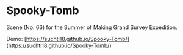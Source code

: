# Spooky-Tomb

Scene (No. 66) for the Summer of Making Grand Survey Expedition.

Demo: [https://suchti18.github.io/Spooky-Tomb/](https://suchti18.github.io/Spooky-Tomb/)